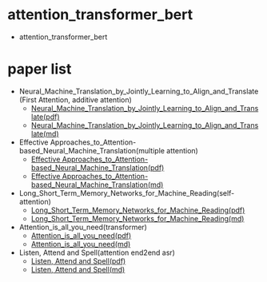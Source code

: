 # attention_transformer_bert
- attention_transformer_bert

# paper list
- Neural_Machine_Translation_by_Jointly_Learning_to_Align_and_Translate(First Attention, additive attention)
    - [Neural_Machine_Translation_by_Jointly_Learning_to_Align_and_Translate(pdf)][3]
    - [Neural_Machine_Translation_by_Jointly_Learning_to_Align_and_Translate(md)][4]
- Effective Approaches_to_Attention-based_Neural_Machine_Translation(multiple attention)
    - [Effective Approaches_to_Attention-based_Neural_Machine_Translation(pdf)][5]
    - [Effective Approaches_to_Attention-based_Neural_Machine_Translation(md)][6]
- Long_Short_Term_Memory_Networks_for_Machine_Reading(self-attention)
    - [Long_Short_Term_Memory_Networks_for_Machine_Reading(pdf)][7]
    - [Long_Short_Term_Memory_Networks_for_Machine_Reading(md)][8]
- Attention_is_all_you_need(transformer)
    - [Attention_is_all_you_need(pdf)][9]
    - [Attention_is_all_you_need(md)][10]
- Listen, Attend and Spell(attention end2end asr)
    - [Listen, Attend and Spell(pdf)][1]
    - [Listen, Attend and Spell(md)][2]

[1]:pdf/Listen_attend_spell.pdf
[2]:md/Listen_attend_spell.md
[3]:pdf/Neural_Machine_Translation_by_Jointly_Learning_to_Align_and_Translate.pdf
[4]:md/Neural_Machine_Translation_by_Jointly_Learning_to_Align_and_Translate.md
[5]:pdf/Effective_Approaches_to_Attention-based_Neural_Machine_Tr.pdf
[6]:md/Effective_Approaches_to_Attention-based_Neural_Machine_Tr.md
[7]:pdf/Long_Short_Term_Memory_Networks_for_Machine_Reading.pdf
[8]:md/Long_Short_Term_Memory_Networks_for_Machine_Reading.md
[9]:pdf/Attention_is_all_you_need.pdf
[10]:md/Attention_is_all_you_need.md